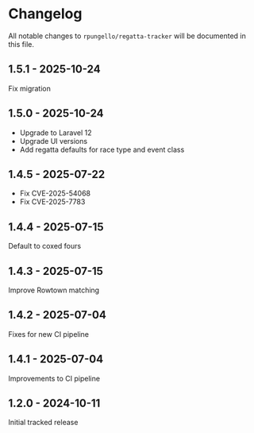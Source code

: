 # Changelog

All notable changes to `rpungello/regatta-tracker` will be documented in this file.

## 1.5.1 - 2025-10-24

Fix migration

## 1.5.0 - 2025-10-24

- Upgrade to Laravel 12
- Upgrade UI versions
- Add regatta defaults for race type and event class

## 1.4.5 - 2025-07-22

- Fix CVE-2025-54068
- Fix CVE-2025-7783

## 1.4.4 - 2025-07-15

Default to coxed fours

## 1.4.3 - 2025-07-15

Improve Rowtown matching

## 1.4.2 - 2025-07-04

Fixes for new CI pipeline

## 1.4.1 - 2025-07-04

Improvements to CI pipeline

## 1.2.0 - 2024-10-11

Initial tracked release
